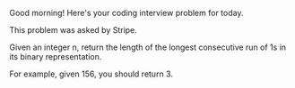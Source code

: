 Good morning! Here's your coding interview problem for today.

This problem was asked by Stripe.

Given an integer n, return the length of the longest consecutive run of 1s in
its binary representation.

For example, given 156, you should return 3.


